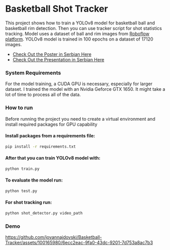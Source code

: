 # Basketball Shot Tracker
This project shows how to train a YOLOv8 model for basketball ball and basketball rim detection. Then you can use tracker script for shot statistics tracking. Model uses a dataset of ball and rim images from [Roboflow platform](https://universe.roboflow.com/sportai/basketball-p0jcl). YOLOv8 model is trained in 100 epochs on a dataset of 17120 images.

 - [Check Out the Poster in Serbian Here](https://github.com/jovannajdovski/Basketball-Tracker/blob/main/poster.pdf)
 - [Check Out the Presentation in Serbian Here](https://github.com/jovannajdovski/Basketball-Tracker/blob/main/Presentation.pptx)

### System Requirements
For the model training, a CUDA GPU is necessary, especially for larger dataset. I trained the model with an Nvidia Geforce GTX 1650. It might take a lot of time to process all of the data. 

### How to run
Before running the project you need to create a virtual environment and install required packages for GPU capability

#### Install packages from a requirements file:
```Bash
pip install -r requirements.txt
```

#### After that you can train YOLOv8 model with:
```Bash
python train.py
```

#### To evaluate the model run:
```Bash
python test.py
```

#### For shot tracking run:
```Bash
python shot_detector.py video_path
```
### Demo


https://github.com/jovannajdovski/Basketball-Tracker/assets/100165980/6ecc2eac-9fa0-43dc-9201-7d753a8ac7b3

